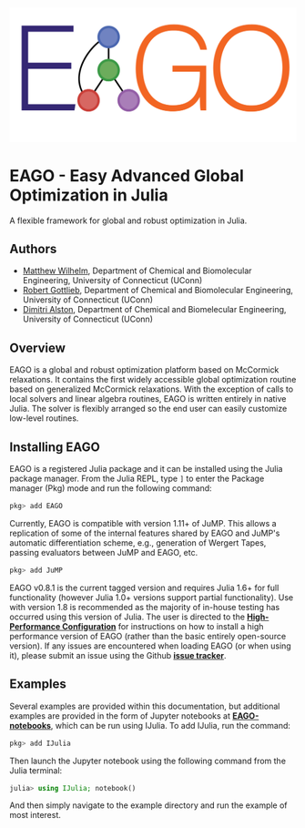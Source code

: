 
![full_Logo](full_Logo1.png)

# **EAGO - Easy Advanced Global Optimization in Julia**

A flexible framework for global and robust optimization in Julia.

## Authors
- [Matthew Wilhelm](https://psor.uconn.edu/person/matthew-wilhelm/), Department of Chemical and Biomolecular Engineering, University of Connecticut (UConn)
- [Robert Gottlieb](https://psor.uconn.edu/person/robert-gottlieb/), Department of Chemical and Biomolecular Engineering, University of Connecticut (UConn)
- [Dimitri Alston](https://psor.uconn.edu/person/dimitri-alston/), Department of Chemical and Biomelecular Engineering, University of Connecticut (UConn)

## Overview
EAGO is a global and robust optimization platform based on McCormick relaxations.
It contains the first widely accessible global optimization routine based on
generalized McCormick relaxations. With the exception of calls to local solvers
and linear algebra routines, EAGO is written entirely in native Julia.
The solver is flexibly arranged so the end user can easily customize low-level routines.

## Installing EAGO
EAGO is a registered Julia package and it can be installed using the Julia package manager.
From the Julia REPL, type `]` to enter the Package manager (Pkg) mode and run the following command:

```julia
pkg> add EAGO
```

Currently, EAGO is compatible with version 1.11+ of JuMP. This allows a replication of some of the internal features shared by EAGO and JuMP's automatic differentiation scheme, e.g., generation of Wergert Tapes, passing evaluators between JuMP and EAGO, etc.

```julia
pkg> add JuMP
```

EAGO v0.8.1 is the current tagged version and requires Julia 1.6+ for full functionality (however Julia 1.0+ versions support partial functionality). Use with version 1.8 is recommended as the majority of in-house testing has occurred using this version of Julia. The user is directed to the [**High-Performance Configuration**](https://psorlab.github.io/EAGO.jl/Optimizer/high_performance/) for instructions on how to install a high performance version of EAGO (rather than the basic entirely open-source version).
If any issues are encountered when loading EAGO (or when using it), please submit an issue using the Github [**issue tracker**](https://github.com/PSORLab/EAGO.jl/issues).

## Examples
Several examples are provided within this documentation, but additional examples
are provided in the form of Jupyter notebooks at [**EAGO-notebooks**](https://github.com/PSORLab/EAGO-notebooks),
which can be run using IJulia. To add IJulia, run the command:

```julia
pkg> add IJulia
```
Then launch the Jupyter notebook using the following command from the Julia terminal:

```julia
julia> using IJulia; notebook()
```

And then simply navigate to the example directory and run the example of most interest.
